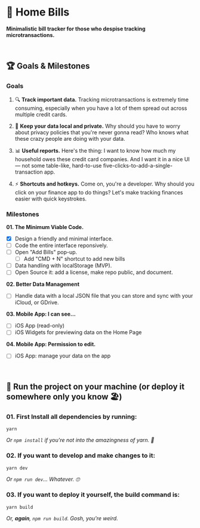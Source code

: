 # 🏡 Home Bills 

**Minimalistic bill tracker for those who despise tracking microtransactions.**

<br>


## :trophy: Goals & Milestones

### Goals

01. 🔍 **Track important data.**
    Tracking microtransactions is extremely time consuming, especially when you have a lot of them spread out across multiple credit cards. 

02. 🔐 **Keep your data local and private.**
    Why should you have to worry about privacy policies that you're never gonna read? Who knows what these crazy people are doing with your data. 

03. 📊 **Useful reports.**
    Here's the thing: I want to know how much my household owes these credit card companies. And I want it in a nice UI — not some table-like, hard-to-use five-clicks-to-add-a-single-transaction app. 

04. ⚡️ **Shortcuts and hotkeys.**
    Come on, you're a developer. Why should you click on your finance app to do things? Let's make tracking finances easier with quick keystrokes.

### Milestones

**01. The Minimum Viable Code.**

- [x] Design a friendly and minimal interface.
- [ ] Code the entire interface reponsively.
- [ ] Open "Add Bills" pop-up.
    - [ ] Add "CMD + N" shortcut to add new bills
- [ ] Data handling with localStorage (MVP).
- [ ] Open Source it: add a license, make repo public, and document.

**02. Better Data Management**

- [ ] Handle data with a local JSON file that you can store and sync with your iCloud, or GDrive.

**03. Mobile App: I can see...**

- [ ] iOS App (read-only)
- [ ] iOS Widgets for previewing data on the Home Page

**04. Mobile App: Permission to edit.**

- [ ] iOS App: manage your data on the app

<br>

## :runner: Run the project on your machine (or deploy it somewhere only you know :beach_umbrella:)

### 01. First Install all dependencies by running:

```
yarn
```
_Or `npm install` if you're not into the amazingness of yarn. :eyes:_

### 02. If you want to develop and make changes to it:

```
yarn dev
```
_Or `npm run dev`... Whatever. :roll_eyes:_


### 03. If you want to deploy it yourself, the build command is:

```
yarn build
```
_Or, **again**, `npm run build`. Gosh, you're weird._
